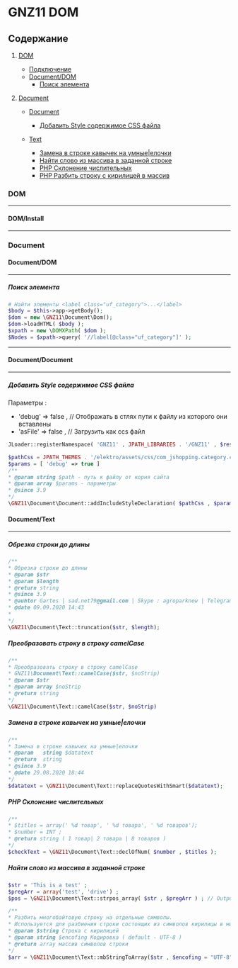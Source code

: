 # GNZ11 DOM
## Содержание
 1. [DOM](#DOM)
    + [Подключение](#Document/DOM/Install)
    + [Document/DOM](#Document/DOM)
        + [Поиск элемента](#Document/DOM/Поиск_элемента)
 
 
 
 2. [Document](#Document) 
    + [Document](#Document/Document)
        + [Добавить Style содержимое CSS файла](https://github.com/gartes/GNZ11/blob/master/Document/DOCUMENT-README.md#-%D0%B4%D0%BE%D0%B1%D0%B0%D0%B2%D0%B8%D1%82%D1%8C-style-%D1%81%D0%BE%D0%B4%D0%B5%D1%80%D0%B6%D0%B8%D0%BC%D0%BE%D0%B5-css-%D1%84%D0%B0%D0%B9%D0%BB%D0%B0)
        
    + [Text](#Document/Text)
        + [Замена в строке кавычек на умные|елочки](https://github.com/gartes/GNZ11/blob/master/Document/DOCUMENT-README.md#-%D0%B7%D0%B0%D0%BC%D0%B5%D0%BD%D0%B0-%D0%B2-%D1%81%D1%82%D1%80%D0%BE%D0%BA%D0%B5-%D0%BA%D0%B0%D0%B2%D1%8B%D1%87%D0%B5%D0%BA-%D0%BD%D0%B0-%D1%83%D0%BC%D0%BD%D1%8B%D0%B5%D0%B5%D0%BB%D0%BE%D1%87%D0%BA%D0%B8)
        + [Найти слово из массива в заданной строке](https://github.com/gartes/GNZ11/blob/master/Document/DOCUMENT-README.md#-%D0%BD%D0%B0%D0%B9%D1%82%D0%B8-%D1%81%D0%BB%D0%BE%D0%B2%D0%BE-%D0%B8%D0%B7-%D0%BC%D0%B0%D1%81%D1%81%D0%B8%D0%B2%D0%B0-%D0%B2-%D0%B7%D0%B0%D0%B4%D0%B0%D0%BD%D0%BD%D0%BE%D0%B9-%D1%81%D1%82%D1%80%D0%BE%D0%BA%D0%B5)
        + [PHP Склонение числительных](https://github.com/gartes/GNZ11/blob/master/Document/DOCUMENT-README.md#-php-%D1%81%D0%BA%D0%BB%D0%BE%D0%BD%D0%B5%D0%BD%D0%B8%D0%B5-%D1%87%D0%B8%D1%81%D0%BB%D0%B8%D1%82%D0%B5%D0%BB%D1%8C%D0%BD%D1%8B%D1%85)
        + [PHP Разбить строку с кирилицей в массив]()
 
 
    
    
    
### <a name="DOM"></a> DOM
***   
#### <a name="DOM/Install"></a> DOM/Install 
***
### <a name="Document"></a> Document
#### <a name="Document/DOM"></a> Document/DOM 
***

##### <a name="Document/DOM/Поиск_элемента"></a> Поиск элемента
```php
# Найти элементы <label class="uf_category">...</label>
$body = $this->app->getBody();
$dom = new \GNZ11\Document\Dom();
$dom->loadHTML( $body );
$xpath = new \DOMXPath( $dom );
$Nodes = $xpath->query( '//label[@class="uf_category"]' );
``` 
***
#### <a name="Document/Document"></a> Document/Document 
***
##### <a name="Document\Document::addIncludeStyleDeclaration"></a> Добавить Style содержимое CSS файла
Параметры : 
 + 'debug' => false ,  // Отображать в стлях пути к файлу из которого они вставлены
 + 'asFile' => false , // Загрузить как сcs файл  <link rel="stylesheet" /> 
```php
JLoader::registerNamespace( 'GNZ11' , JPATH_LIBRARIES . '/GNZ11' , $reset = false , $prepend = false , $type = 'psr4' );

$pathCss = JPATH_THEMES . '/elektro/assets/css/com_jshopping.category.critical.css' ;
$params = [ 'debug' => true ]
/**
* @param string $path - путь к файлу от корня сайта
* @param array $params - параметры
* @since 3.9
*/
\GNZ11\Document\Document::addIncludeStyleDeclaration( $pathCss , $params ) ;

```

#### <a name="Document/Text"></a> Document/Text 
***
##### <a name="Document\Text::camelCase"></a> Обрезка строки до длины
```php
/**
* Обрезка строки до длины
* @param $str
* @param $length
* @return string
* @since 3.9
* @auhtor Gartes | sad.net79@gmail.com | Skype : agroparknew | Telegram : @gartes
* @date 09.09.2020 14:43
*
*/
\GNZ11\Document\Text::truncation($str, $length);
```
##### <a name="Document\Text::camelCase"></a> Преобразовать строку в строку camelCase
```php
/**
* Преобразовать строку в строку camelCase
* GNZ11\Document\Text::camelCase($str, $noStrip)
* @param $str
* @param array $noStrip
* @return string
*/
\GNZ11\Document\Text::camelCase($str, $noStrip)
```
##### <a name="Document\Text::replaceQuotesWithSmart"></a> Замена в строке кавычек на умные|елочки
```php
/**
* Замена в строке кавычек на умные|елочки
* @param   string $datatext
* @return  string
* @since 3.9
* @date 29.08.2020 18:44
*/ 
$datatext = \GNZ11\Document\Text::replaceQuotesWithSmart($datatext);
```

##### <a name="Document\Text::declOfNum"></a> PHP Склонение числительных
```php
/**
* $titles = array(' %d товар', ' %d товара', ' %d товаров');
* $number = INT ;
* @return string ( 1 товар| 2 товара | 8 товаров )
*/
$checkText = \GNZ11\Document\Text::declOfNum( $number , $titles );
```
##### <a name="Document\Text::strpos_array"></a> Найти слово из массива в заданной строке
```php
$str = 'This is a test' ;
$pregArr = array('test', 'drive') ;  
$pos = \GNZ11\Document\Text::strpos_array( $str , $pregArr ) ; // Output is 10
```

```php
/**
* Разбить многобайтовую строку на отдельные символы.
* Используется для разбиения строки состоящих из символов кирилицы в массив
* @param $string Строка с кирилицей
* @param string $encofing Кодировка ( default - UTF-8 )
* @return array массив символов строки
*/
$arr = \GNZ11\Document\Text::mbStringToArray($str , $encofing = "UTF-8" ) ; 
```
